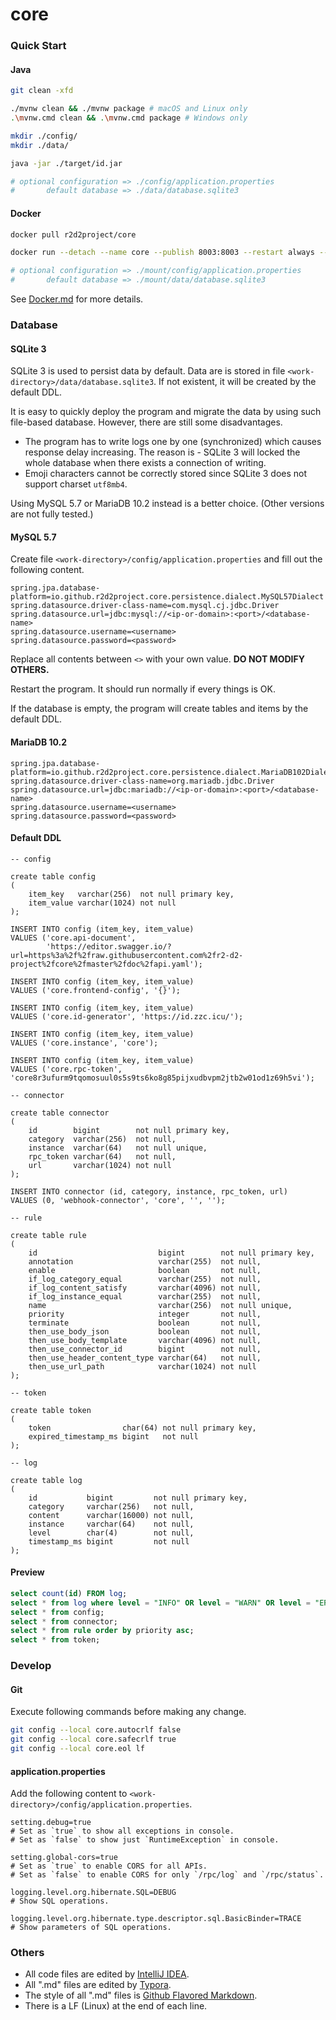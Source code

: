 # core

### Quick Start

#### Java

``` sh
git clean -xfd

./mvnw clean && ./mvnw package # macOS and Linux only
.\mvnw.cmd clean && .\mvnw.cmd package # Windows only

mkdir ./config/
mkdir ./data/

java -jar ./target/id.jar

# optional configuration => ./config/application.properties
#       default database => ./data/database.sqlite3
```

#### Docker

```sh
docker pull r2d2project/core

docker run --detach --name core --publish 8003:8003 --restart always --volume ./mount/config/:/home/app/config/ --volume ./mount/data/:/home/app/data/ r2d2project/core

# optional configuration => ./mount/config/application.properties
#       default database => ./mount/data/database.sqlite3
```

See [Docker.md](./Docker.md) for more details.

### Database

#### SQLite 3

SQLite 3 is used to persist data by default. Data are is stored in file `<work-directory>/data/database.sqlite3`. If not existent, it will be created by the default DDL.

It is easy to quickly deploy the program and migrate the data by using such file-based database. However, there are still some disadvantages.

- The program has to write logs one by one (synchronized) which causes response delay increasing. The reason is - SQLite 3 will locked the whole database when there exists a connection of writing.
- Emoji characters cannot be correctly stored since SQLite 3 does not support charset `utf8mb4`.

Using MySQL 5.7 or MariaDB 10.2 instead is a better choice. (Other versions are not fully tested.)

#### MySQL 5.7

Create file `<work-directory>/config/application.properties` and fill out the following content.

``` properties
spring.jpa.database-platform=io.github.r2d2project.core.persistence.dialect.MySQL57Dialect
spring.datasource.driver-class-name=com.mysql.cj.jdbc.Driver
spring.datasource.url=jdbc:mysql://<ip-or-domain>:<port>/<database-name>
spring.datasource.username=<username>
spring.datasource.password=<password>
```

Replace all contents between `<>` with your own value. **DO NOT MODIFY OTHERS.**

Restart the program. It should run normally if every things is OK.

If the database is empty, the program will create tables and items by the default DDL.

#### MariaDB 10.2

``` properties
spring.jpa.database-platform=io.github.r2d2project.core.persistence.dialect.MariaDB102Dialect
spring.datasource.driver-class-name=org.mariadb.jdbc.Driver
spring.datasource.url=jdbc:mariadb://<ip-or-domain>:<port>/<database-name>
spring.datasource.username=<username>
spring.datasource.password=<password>
```

#### Default DDL

``` sqlite
-- config

create table config
(
    item_key   varchar(256)  not null primary key,
    item_value varchar(1024) not null
);

INSERT INTO config (item_key, item_value)
VALUES ('core.api-document',
        'https://editor.swagger.io/?url=https%3a%2f%2fraw.githubusercontent.com%2fr2-d2-project%2fcore%2fmaster%2fdoc%2fapi.yaml');

INSERT INTO config (item_key, item_value)
VALUES ('core.frontend-config', '{}');

INSERT INTO config (item_key, item_value)
VALUES ('core.id-generator', 'https://id.zzc.icu/');

INSERT INTO config (item_key, item_value)
VALUES ('core.instance', 'core');

INSERT INTO config (item_key, item_value)
VALUES ('core.rpc-token', 'core8r3ufurm9tqomosuul0s5s9ts6ko8g85pijxudbvpm2jtb2w01od1z69h5vi');

-- connector

create table connector
(
    id        bigint        not null primary key,
    category  varchar(256)  not null,
    instance  varchar(64)   not null unique,
    rpc_token varchar(64)   not null,
    url       varchar(1024) not null
);

INSERT INTO connector (id, category, instance, rpc_token, url)
VALUES (0, 'webhook-connector', 'core', '', '');

-- rule

create table rule
(
    id                           bigint        not null primary key,
    annotation                   varchar(255)  not null,
    enable                       boolean       not null,
    if_log_category_equal        varchar(255)  not null,
    if_log_content_satisfy       varchar(4096) not null,
    if_log_instance_equal        varchar(255)  not null,
    name                         varchar(256)  not null unique,
    priority                     integer       not null,
    terminate                    boolean       not null,
    then_use_body_json           boolean       not null,
    then_use_body_template       varchar(4096) not null,
    then_use_connector_id        bigint        not null,
    then_use_header_content_type varchar(64)   not null,
    then_use_url_path            varchar(1024) not null
);

-- token

create table token
(
    token                char(64) not null primary key,
    expired_timestamp_ms bigint   not null
);

-- log

create table log
(
    id           bigint         not null primary key,
    category     varchar(256)   not null,
    content      varchar(16000) not null,
    instance     varchar(64)    not null,
    level        char(4)        not null,
    timestamp_ms bigint         not null
);
```

#### Preview

``` sql
select count(id) FROM log;
select * from log where level = "INFO" OR level = "WARN" OR level = "ERR" order by timestamp_ms desc limit 100;
select * from config;
select * from connector;
select * from rule order by priority asc;
select * from token;
```

### Develop

#### Git

Execute following commands before making any change.

``` sh
git config --local core.autocrlf false
git config --local core.safecrlf true
git config --local core.eol lf
```

#### application.properties

Add the following content to `<work-directory>/config/application.properties`.

``` properties
setting.debug=true
# Set as `true` to show all exceptions in console.
# Set as `false` to show just `RuntimeException` in console.

setting.global-cors=true
# Set as `true` to enable CORS for all APIs.
# Set as `false` to enable CORS for only `/rpc/log` and `/rpc/status`.

logging.level.org.hibernate.SQL=DEBUG
# Show SQL operations.

logging.level.org.hibernate.type.descriptor.sql.BasicBinder=TRACE
# Show parameters of SQL operations.
```

### Others

- All code files are edited by [IntelliJ IDEA](https://www.jetbrains.com/idea/).
- All ".md" files are edited by [Typora](http://typora.io/).
- The style of all ".md" files is [Github Flavored Markdown](https://guides.github.com/features/mastering-markdown/#GitHub-flavored-markdown).
- There is a LF (Linux) at the end of each line.
